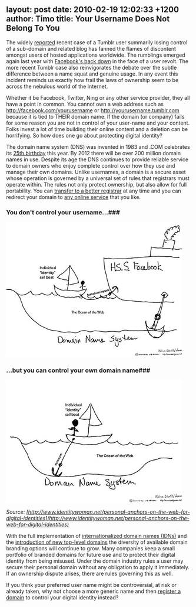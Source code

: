 layout: post
date: 2010-02-19 12:02:33 +1200
author: Timo
title: Your Username Does Not Belong To You
----

The widely [reported](http://tumbledore.tumblr.com/post/393030100/tumblr-stole-my-domain-at-the-behest-of-a-corporation) recent case of a Tumblr user summarily losing control of a sub-domain and related blog has fanned the flames of discontent amongst users of hosted applications worldwide. The rumblings emerged again last year with [Facebook's back down](http://www.techcrunch.com/2010/01/23/facebook-gives-harman-his-name-back-apologizes/) in the face of a user revolt. The more recent Tumblr case also reinvigorates the debate over the subtle difference between a name squat and genuine usage. In any event this incident reminds us exactly how frail the laws of ownership seem to be across the nebulous world of the Internet.

Whether it be Facebook, Twitter, Ning or any other service provider, they all have a point in common. You cannot own a web address such as http://facebook.com/yourusername or http://yourusername.tumblr.com because it is tied to THEIR domain name. If the domain (or company) fails for some reason you are not in control of your user-name and your content. Folks invest a lot of time building their online content and a deletion can be horrifying. So how does one go about protecting digital identity?

The domain name system (DNS) was invented in 1983 and .COM celebrates its [25th birthday](http://archived.link/http://25yearsof.com) this year. By 2012 there will be over 200 million domain names in use. Despite its age the DNS continues to provide reliable service to domain owners who enjoy complete control over how they use and manage their own domains. Unlike usernames, a domain is a secure asset whose operation is governed by a universal set of rules that registrars must operate within. The rules not only protect ownership, but also allow for full portability. You can [transfer to a better registrar](https://iwantmyname.com/domains/domain-transfer) at any time and you can redirect your domain to [any online service](https://iwantmyname.com/services) that you like.


### You don't control your username...###

![username-facebook.png](/media/2010-02-19-username-facebook.png)


### ...but you can control your own domain name###

![domainname-dns.png](/media/2010-02-19-domainname-dns.png)

*Source: [http://www.identitywoman.net/personal-anchors-on-the-web-for-digital-identities](http://www.identitywoman.net/personal-anchors-on-the-web-for-digital-identities)*

With the full implementation of [internationalized domain names (IDNs)](https://iwantmyname.com/idns/search-register-internationalised-domain-names) and the [introduction of new top-level domains](https://iwantmyname.com/blog/2009/06/list-new-gtld-domain-extensions-2010.html) the diversity of available domain branding options will continue to grow. Many companies keep a small portfolio of branded domains for future use and to protect their digital identity from being misused. Under the domain industry rules a user may secure their personal domain without any obligation to apply it immediately. If an ownership dispute arises, there are rules governing this as well.

If you think your preferred user name might be controversial, at risk or already taken, why not choose a more generic name and then [register a domain](https://iwantmyname.com) to control your digital identity instead?
